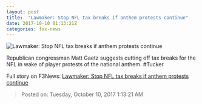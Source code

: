 ```yaml
---
layout: post
title:  "Lawmaker: Stop NFL tax breaks if anthem protests continue"
date: 2017-10-10 01:13:21Z
categories: fox-news
---
```


![Lawmaker: Stop NFL tax breaks if anthem protests continue](http://a57.foxnews.com/media2.foxnews.com/BrightCove/694940094001/2017/10/10/640/360/694940094001_5603435488001_5603435662001-vs.jpg)

Republican congressman Matt Gaetz suggests cutting off tax breaks for the NFL in wake of player protests of the national anthem. #Tucker


Full story on F3News: [Lawmaker: Stop NFL tax breaks if anthem protests continue](http://www.f3nws.com/n/hA4QZ)

> Posted on: Tuesday, October 10, 2017 1:13:21 AM
